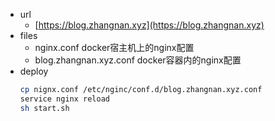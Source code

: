 * url 
  * [https://blog.zhangnan.xyz](https://blog.zhangnan.xyz)
* files
  * nginx.conf docker宿主机上的nginx配置
  * blog.zhangnan.xyz.conf docker容器内的nginx配置
* deploy
    ```bash
    cp nignx.conf /etc/nginc/conf.d/blog.zhangnan.xyz.conf
    service nginx reload
    sh start.sh
    ```